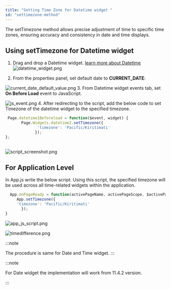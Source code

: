 ```yaml
---
title: "Setting Time Zone for Datetime widget "
id: "settimezone-method"
---
```


The setTimezone method allows precise adjustment of time to specific time zones, ensuring accuracy and consistency in date and time displays.

## Using setTimezone for Datetime widget

1. Drag and drop a Datetime widget. [learn more about Datetime](/learn/app-development/widgets/form-widgets/date-time-datetime/#datetime-properties)
     ![datetime_widget.png](/learn/assets/datetime_widget.png)
    
2. From the properties panel, set default date to **CURRENT_DATE**:

  ![current_date_default_value.png](/learn/assets/current_date_default_value.png)
3. From Datetime widget events tab, set **On Before Load** event to JavaScript.

   ![js_event.png](/learn/assets/js_event.png)
4. After redirecting to the script, add the below code to set Timezone of the datetime widget to the specified timezone.
   ``` Javascript
    Page.datetime1Beforeload = function($event, widget) {
          Page.Widgets.datetime2.setTimezone({
                 'timezone': 'Pacific/Kiritimati'
                });
  };
         
   ```
  ![script_screenshot.png](/learn/assets/script_screenshot.png)

   ## For Application Level
   In App.js write the below script. Using this script, the specified timezone will be used across all time-related widgets within the application.


   ``` Javascript
     App.onPageReady = function(activePageName, activePageScope, $activePageEl) {
        App.setTimezone({
        'timezone': 'Pacific/Kiritimati'
          });
}
   ```   

  ![app_js_script.png](/learn/assets/app_js_script.png)
     
      
       

 
   

   
![timedifference.png](/learn/assets/timedifference.png)



:::note

The procedure is same for Date and Time widget.
:::

:::note

For Date widget the implementation will work from 11.4.2 version.

:::